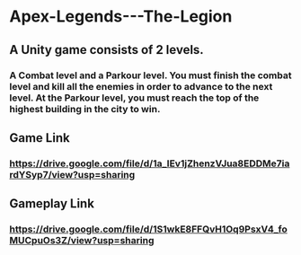 # Apex-Legends---The-Legion
## A Unity game consists of 2 levels. 
### A Combat level and a Parkour level. You must finish the combat level and kill all the enemies in order to advance to the next level. At the Parkour level, you must reach the top of the highest building in the city to win. 

## Game Link
### https://drive.google.com/file/d/1a_IEv1jZhenzVJua8EDDMe7iardYSyp7/view?usp=sharing

## Gameplay Link
### https://drive.google.com/file/d/1S1wkE8FFQvH1Oq9PsxV4_foMUCpuOs3Z/view?usp=sharing
